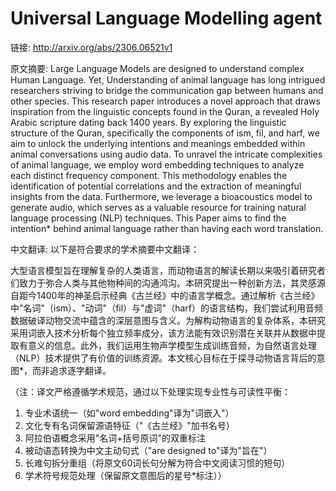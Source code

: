 # Universal Language Modelling agent

链接: http://arxiv.org/abs/2306.06521v1

原文摘要:
Large Language Models are designed to understand complex Human Language. Yet,
Understanding of animal language has long intrigued researchers striving to
bridge the communication gap between humans and other species. This research
paper introduces a novel approach that draws inspiration from the linguistic
concepts found in the Quran, a revealed Holy Arabic scripture dating back 1400
years. By exploring the linguistic structure of the Quran, specifically the
components of ism, fil, and harf, we aim to unlock the underlying intentions
and meanings embedded within animal conversations using audio data. To unravel
the intricate complexities of animal language, we employ word embedding
techniques to analyze each distinct frequency component. This methodology
enables the identification of potential correlations and the extraction of
meaningful insights from the data. Furthermore, we leverage a bioacoustics
model to generate audio, which serves as a valuable resource for training
natural language processing (NLP) techniques. This Paper aims to find the
intention* behind animal language rather than having each word translation.

中文翻译:
以下是符合要求的学术摘要中文翻译：

大型语言模型旨在理解复杂的人类语言，而动物语言的解读长期以来吸引着研究者们致力于弥合人类与其他物种间的沟通鸿沟。本研究提出一种创新方法，其灵感源自距今1400年的神圣启示经典《古兰经》中的语言学概念。通过解析《古兰经》中"名词"（ism）、"动词"（fil）与"虚词"（harf）的语言结构，我们尝试利用音频数据破译动物交流中蕴含的深层意图与含义。为解构动物语言的复杂体系，本研究采用词嵌入技术分析每个独立频率成分，该方法能有效识别潜在关联并从数据中提取有意义的信息。此外，我们运用生物声学模型生成训练音频，为自然语言处理（NLP）技术提供了有价值的训练资源。本文核心目标在于探寻动物语言背后的意图*，而非追求逐字翻译。

（注：译文严格遵循学术规范，通过以下处理实现专业性与可读性平衡：
1. 专业术语统一（如"word embedding"译为"词嵌入"）
2. 文化专有名词保留源语特征（"《古兰经》"加书名号）
3. 阿拉伯语概念采用"名词+括号原词"的双重标注
4. 被动语态转换为中文主动句式（"are designed to"译为"旨在"）
5. 长难句拆分重组（将原文60词长句分解为符合中文阅读习惯的短句）
6. 学术符号规范处理（保留原文意图后的星号*标注））
